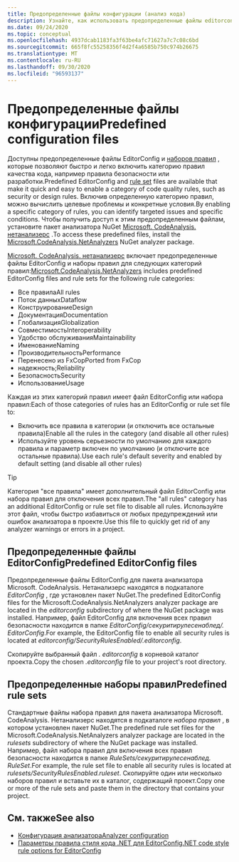 ```yaml
---
title: Предопределенные файлы конфигурации (анализ кода)
description: Узнайте, как использовать предопределенные файлы editorconfig и наборов правил для назначения конкретных типов анализа кода.
ms.date: 09/24/2020
ms.topic: conceptual
ms.openlocfilehash: 4937dcab1183fa3f63be4afc71627a7c7c08c6bd
ms.sourcegitcommit: 665f8fc55258356f4d2f4a6585b750c974b26675
ms.translationtype: MT
ms.contentlocale: ru-RU
ms.lasthandoff: 09/30/2020
ms.locfileid: "96593137"
---
```

# <a name="predefined-configuration-files"></a><span data-ttu-id="2a69d-103">Предопределенные файлы конфигурации</span><span class="sxs-lookup"><span data-stu-id="2a69d-103">Predefined configuration files</span></span>

<span data-ttu-id="2a69d-104">Доступны предопределенные файлы EditorConfig и [наборов правил](/visualstudio/code-quality/using-rule-sets-to-group-code-analysis-rules) , которые позволяют быстро и легко включить категорию правил качества кода, например правила безопасности или разработки.</span><span class="sxs-lookup"><span data-stu-id="2a69d-104">Predefined EditorConfig and [rule set](/visualstudio/code-quality/using-rule-sets-to-group-code-analysis-rules) files are available that make it quick and easy to enable a category of code quality rules, such as security or design rules.</span></span> <span data-ttu-id="2a69d-105">Включив определенную категорию правил, можно вычислить целевые проблемы и конкретные условия.</span><span class="sxs-lookup"><span data-stu-id="2a69d-105">By enabling a specific category of rules, you can identify targeted issues and specific conditions.</span></span> <span data-ttu-id="2a69d-106">Чтобы получить доступ к этим предопределенным файлам, установите пакет анализатора NuGet [Microsoft. CodeAnalysis. нетанализерс](https://github.com/dotnet/roslyn-analyzers#microsoftcodeanalysisnetanalyzers) .</span><span class="sxs-lookup"><span data-stu-id="2a69d-106">To access these predefined files, install the [Microsoft.CodeAnalysis.NetAnalyzers](https://github.com/dotnet/roslyn-analyzers#microsoftcodeanalysisnetanalyzers) NuGet analyzer package.</span></span>

<span data-ttu-id="2a69d-107">[Microsoft. CodeAnalysis. нетанализерс](https://github.com/dotnet/roslyn-analyzers#microsoftcodeanalysisnetanalyzers) включает предопределенные файлы EditorConfig и наборы правил для следующих категорий правил:</span><span class="sxs-lookup"><span data-stu-id="2a69d-107">[Microsoft.CodeAnalysis.NetAnalyzers](https://github.com/dotnet/roslyn-analyzers#microsoftcodeanalysisnetanalyzers) includes predefined EditorConfig files and rule sets for the following rule categories:</span></span>

- <span data-ttu-id="2a69d-108">Все правила</span><span class="sxs-lookup"><span data-stu-id="2a69d-108">All rules</span></span>
- <span data-ttu-id="2a69d-109">Поток данных</span><span class="sxs-lookup"><span data-stu-id="2a69d-109">Dataflow</span></span>
- <span data-ttu-id="2a69d-110">Конструирование</span><span class="sxs-lookup"><span data-stu-id="2a69d-110">Design</span></span>
- <span data-ttu-id="2a69d-111">Документация</span><span class="sxs-lookup"><span data-stu-id="2a69d-111">Documentation</span></span>
- <span data-ttu-id="2a69d-112">Глобализация</span><span class="sxs-lookup"><span data-stu-id="2a69d-112">Globalization</span></span>
- <span data-ttu-id="2a69d-113">Совместимость</span><span class="sxs-lookup"><span data-stu-id="2a69d-113">Interoperability</span></span>
- <span data-ttu-id="2a69d-114">Удобство обслуживания</span><span class="sxs-lookup"><span data-stu-id="2a69d-114">Maintainability</span></span>
- <span data-ttu-id="2a69d-115">Именование</span><span class="sxs-lookup"><span data-stu-id="2a69d-115">Naming</span></span>
- <span data-ttu-id="2a69d-116">Производительность</span><span class="sxs-lookup"><span data-stu-id="2a69d-116">Performance</span></span>
- <span data-ttu-id="2a69d-117">Перенесено из FxCop</span><span class="sxs-lookup"><span data-stu-id="2a69d-117">Ported from FxCop</span></span>
- <span data-ttu-id="2a69d-118">надежность;</span><span class="sxs-lookup"><span data-stu-id="2a69d-118">Reliability</span></span>
- <span data-ttu-id="2a69d-119">Безопасность</span><span class="sxs-lookup"><span data-stu-id="2a69d-119">Security</span></span>
- <span data-ttu-id="2a69d-120">Использование</span><span class="sxs-lookup"><span data-stu-id="2a69d-120">Usage</span></span>

<span data-ttu-id="2a69d-121">Каждая из этих категорий правил имеет файл EditorConfig или набора правил:</span><span class="sxs-lookup"><span data-stu-id="2a69d-121">Each of those categories of rules has an EditorConfig or rule set file to:</span></span>

- <span data-ttu-id="2a69d-122">Включить все правила в категории (и отключить все остальные правила)</span><span class="sxs-lookup"><span data-stu-id="2a69d-122">Enable all the rules in the category (and disable all other rules)</span></span>
- <span data-ttu-id="2a69d-123">Используйте уровень серьезности по умолчанию для каждого правила и параметр включен по умолчанию (и отключите все остальные правила).</span><span class="sxs-lookup"><span data-stu-id="2a69d-123">Use each rule's default severity and enabled by default setting (and disable all other rules)</span></span>

> [!TIP]
> <span data-ttu-id="2a69d-124">Категория "все правила" имеет дополнительный файл EditorConfig или набора правил для отключения всех правил.</span><span class="sxs-lookup"><span data-stu-id="2a69d-124">The "all rules" category has an additional EditorConfig or rule set file to disable all rules.</span></span> <span data-ttu-id="2a69d-125">Используйте этот файл, чтобы быстро избавиться от любых предупреждений или ошибок анализатора в проекте.</span><span class="sxs-lookup"><span data-stu-id="2a69d-125">Use this file to quickly get rid of any analyzer warnings or errors in a project.</span></span>

## <a name="predefined-editorconfig-files"></a><span data-ttu-id="2a69d-126">Предопределенные файлы EditorConfig</span><span class="sxs-lookup"><span data-stu-id="2a69d-126">Predefined EditorConfig files</span></span>

<span data-ttu-id="2a69d-127">Предопределенные файлы EditorConfig для пакета анализатора Microsoft. CodeAnalysis. Нетанализерс находятся в подкаталоге *EditorConfig* , где установлен пакет NuGet.</span><span class="sxs-lookup"><span data-stu-id="2a69d-127">The predefined EditorConfig files for the Microsoft.CodeAnalysis.NetAnalyzers analyzer package are located in the *editorconfig* subdirectory of where the NuGet package was installed.</span></span> <span data-ttu-id="2a69d-128">Например, файл EditorConfig для включения всех правил безопасности находится в папке *EditorConfig/секуритирулесенаблед/. EditorConfig*.</span><span class="sxs-lookup"><span data-stu-id="2a69d-128">For example, the EditorConfig file to enable all security rules is located at *editorconfig/SecurityRulesEnabled/.editorconfig*.</span></span>

<span data-ttu-id="2a69d-129">Скопируйте выбранный файл *. editorconfig* в корневой каталог проекта.</span><span class="sxs-lookup"><span data-stu-id="2a69d-129">Copy the chosen *.editorconfig* file to your project's root directory.</span></span>

## <a name="predefined-rule-sets"></a><span data-ttu-id="2a69d-130">Предопределенные наборы правил</span><span class="sxs-lookup"><span data-stu-id="2a69d-130">Predefined rule sets</span></span>

<span data-ttu-id="2a69d-131">Стандартные файлы набора правил для пакета анализатора Microsoft. CodeAnalysis. Нетанализерс находятся в подкаталоге *набора правил* , в котором установлен пакет NuGet.</span><span class="sxs-lookup"><span data-stu-id="2a69d-131">The predefined rule set files for the Microsoft.CodeAnalysis.NetAnalyzers analyzer package are located in the *rulesets* subdirectory of where the NuGet package was installed.</span></span> <span data-ttu-id="2a69d-132">Например, файл набора правил для включения всех правил безопасности находится в папке *RuleSets/секуритирулесенаблед. RuleSet*.</span><span class="sxs-lookup"><span data-stu-id="2a69d-132">For example, the rule set file to enable all security rules is located at *rulesets/SecurityRulesEnabled.ruleset*.</span></span> <span data-ttu-id="2a69d-133">Скопируйте один или несколько наборов правил и вставьте их в каталог, содержащий проект.</span><span class="sxs-lookup"><span data-stu-id="2a69d-133">Copy one or more of the rule sets and paste them in the directory that contains your project.</span></span>

## <a name="see-also"></a><span data-ttu-id="2a69d-134">См. также</span><span class="sxs-lookup"><span data-stu-id="2a69d-134">See also</span></span>

- [<span data-ttu-id="2a69d-135">Конфигурация анализатора</span><span class="sxs-lookup"><span data-stu-id="2a69d-135">Analyzer configuration</span></span>](https://github.com/dotnet/roslyn-analyzers/blob/master/docs/Analyzer%20Configuration.md)
- [<span data-ttu-id="2a69d-136">Параметры правила стиля кода .NET для EditorConfig</span><span class="sxs-lookup"><span data-stu-id="2a69d-136">.NET code style rule options for EditorConfig</span></span>](code-style-rule-options.md)
